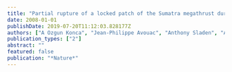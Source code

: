 ```yaml
---
title: "Partial rupture of a locked patch of the Sumatra megathrust during the 2007 earthquake sequence"
date: 2008-01-01
publishDate: 2019-07-20T11:12:03.828177Z
authors: ["A Ozgun Konca", "Jean-Philippe Avouac", "Anthony Sladen", "Aron J Meltzner", "Kerry Sieh", "Peng Fang", "Zhenhong Li", "John Galetzka", "Jeff Genrich", "Mohamed Chlieh", " others"]
publication_types: ["2"]
abstract: ""
featured: false
publication: "*Nature*"
---
```


